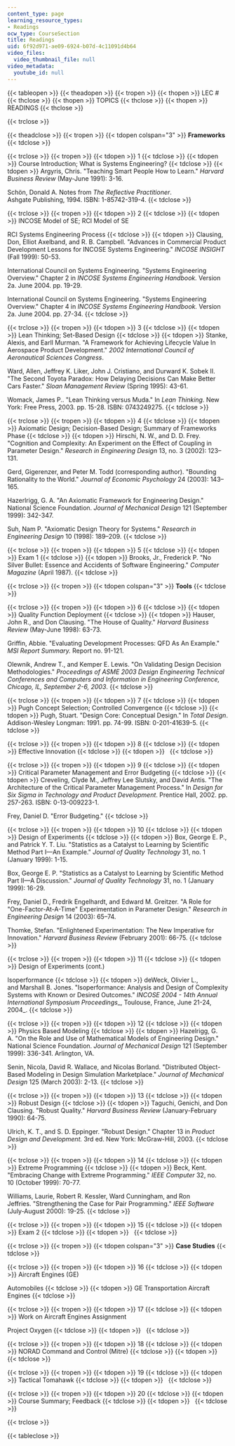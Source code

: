 ```yaml
---
content_type: page
learning_resource_types:
- Readings
ocw_type: CourseSection
title: Readings
uid: 6f92d971-ae09-6924-b07d-4c11091d4b64
video_files:
  video_thumbnail_file: null
video_metadata:
  youtube_id: null
---
```


{{< tableopen >}}
{{< theadopen >}}
{{< tropen >}}
{{< thopen >}}
LEC #
{{< thclose >}}
{{< thopen >}}
TOPICS
{{< thclose >}}
{{< thopen >}}
READINGS
{{< thclose >}}

{{< trclose >}}

{{< theadclose >}}
{{< tropen >}}
{{< tdopen colspan="3" >}}
**Frameworks**
{{< tdclose >}}

{{< trclose >}}
{{< tropen >}}
{{< tdopen >}}
1
{{< tdclose >}}
{{< tdopen >}}
Course Introduction; What is Systems Engineering?
{{< tdclose >}}
{{< tdopen >}}
Argyris, Chris. "Teaching Smart People How to Learn." _Harvard Business Review_ (May-June 1991): 3-16.  
  
Schön, Donald A. Notes from _The Reflective Practitioner_. Ashgate Publishing, 1994. ISBN: 1-85742-319-4.
{{< tdclose >}}

{{< trclose >}}
{{< tropen >}}
{{< tdopen >}}
2
{{< tdclose >}}
{{< tdopen >}}
INCOSE Model of SE; RCI Model of SE  
  
RCI Systems Engineering Process
{{< tdclose >}}
{{< tdopen >}}
Clausing, Don, Elliot Axelband, and R. B. Campbell. "Advances in Commercial Product Development Lessons for INCOSE Systems Engineering." _INCOSE INSIGHT_ (Fall 1999): 50-53.  
  
International Council on Systems Engineering. "Systems Engineering Overview." Chapter 2 in _INCOSE Systems Engineering Handbook._ Version 2a. June 2004. pp. 19-29.  
  
International Council on Systems Engineering. "Systems Engineering Overview." Chapter 4 in _INCOSE Systems Engineering Handbook._ Version 2a. June 2004. pp. 27-34.
{{< tdclose >}}

{{< trclose >}}
{{< tropen >}}
{{< tdopen >}}
3
{{< tdclose >}}
{{< tdopen >}}
Lean Thinking; Set-Based Design
{{< tdclose >}}
{{< tdopen >}}
Stanke, Alexis, and Earll Murman. "A Framework for Achieving Lifecycle Value In Aerospace Product Development." _2002 International Council of Aeronautical Sciences Congress_.  
  
Ward, Allen, Jeffrey K. Liker, John J. Cristiano, and Durward K. Sobek II. "The Second Toyota Paradox: How Delaying Decisions Can Make Better Cars Faster." _Sloan Management Review_ (Spring 1995): 43-61.  
  
Womack, James P.. "Lean Thinking versus Muda." In _Lean Thinking._ New York: Free Press, 2003. pp. 15-28. ISBN: 0743249275.
{{< tdclose >}}

{{< trclose >}}
{{< tropen >}}
{{< tdopen >}}
4
{{< tdclose >}}
{{< tdopen >}}
Axiomatic Design; Decision-Based Design; Summary of Frameworks Phase
{{< tdclose >}}
{{< tdopen >}}
Hirschi, N. W., and D. D. Frey. "Cognition and Complexity: An Experiment on the Effect of Coupling in Parameter Design." _Research in Engineering Design_ 13, no. 3 (2002): 123–131.  
  
Gerd, Gigerenzer, and Peter M. Todd (corresponding author). "Bounding Rationality to the World." _Journal of Economic Psychology_ 24 (2003): 143–165.  
  
Hazerlrigg, G. A. "An Axiomatic Framework for Engineering Design." National Science Foundation. _Journal of Mechanical Design_ 121 (September 1999): 342-347.   
  
Suh, Nam P. "Axiomatic Design Theory for Systems." _Research in Engineering Design_ 10 (1998): 189–209.
{{< tdclose >}}

{{< trclose >}}
{{< tropen >}}
{{< tdopen >}}
5
{{< tdclose >}}
{{< tdopen >}}
Exam 1
{{< tdclose >}}
{{< tdopen >}}
Brooks, Jr., Frederick P. "No Silver Bullet: Essence and Accidents of Software Engineering." _Computer Magazine_ (April 1987).
{{< tdclose >}}

{{< trclose >}}
{{< tropen >}}
{{< tdopen colspan="3" >}}
**Tools**
{{< tdclose >}}

{{< trclose >}}
{{< tropen >}}
{{< tdopen >}}
6
{{< tdclose >}}
{{< tdopen >}}
Quality Function Deployment
{{< tdclose >}}
{{< tdopen >}}
Hauser, John R., and Don Clausing. "The House of Quality." _Harvard Business Review_ (May-June 1998): 63-73.  
  
Griffin, Abbie. "Evaluating Development Processes: QFD As An Example." _MSI Report Summary._ Report no. 91-121.  
  
Olewnik, Andrew T., and Kemper E. Lewis. "On Validating Design Decision Methodologies." _Proceedings of ASME 2003 Design Engineering Technical Conferences and Computers and Information in Engineering Conference, Chicago, IL, September 2-6, 2003_.
{{< tdclose >}}

{{< trclose >}}
{{< tropen >}}
{{< tdopen >}}
7
{{< tdclose >}}
{{< tdopen >}}
Pugh Concept Selection; Controlled Convergence
{{< tdclose >}}
{{< tdopen >}}
Pugh, Stuart. "Design Core: Conceptual Design." In _Total Design_. Addison-Wesley Longman: 1991. pp. 74-99. ISBN: 0-201-41639-5.
{{< tdclose >}}

{{< trclose >}}
{{< tropen >}}
{{< tdopen >}}
8
{{< tdclose >}}
{{< tdopen >}}
Effective Innovation
{{< tdclose >}}
{{< tdopen >}}
 
{{< tdclose >}}

{{< trclose >}}
{{< tropen >}}
{{< tdopen >}}
9
{{< tdclose >}}
{{< tdopen >}}
Critical Parameter Management and Error Budgeting
{{< tdclose >}}
{{< tdopen >}}
Creveling, Clyde M., Jeffrey Lee Slutsky, and David Antis. "The Architecture of the Critical Parameter Management Process." In _Design for Six Sigma in Technology and Product Development_. Prentice Hall, 2002. pp. 257-263. ISBN: 0-13-009223-1.  
  
Frey, Daniel D. "Error Budgeting."
{{< tdclose >}}

{{< trclose >}}
{{< tropen >}}
{{< tdopen >}}
10
{{< tdclose >}}
{{< tdopen >}}
Design of Experiments
{{< tdclose >}}
{{< tdopen >}}
Box, George E. P., and Patrick Y. T. Liu. "Statistics as a Catalyst to Learning by Scientific Method Part I—An Example." _Journal of Quality Technology_ 31, no. 1 (January 1999): 1-15.  
  
Box, George E. P. "Statistics as a Catalyst to Learning by Scientific Method Part II—A Discussion." _Journal of Quality Technology_ 31, no. 1 (January 1999): 16-29.  
  
Frey, Daniel D., Fredrik Engelhardt, and Edward M. Greitzer. "A Role for "One-Factor-At-A-Time" Experimentation in Parameter Design." _Research in Engineering Design_ 14 (2003): 65–74.  
  
Thomke, Stefan. "Enlightened Experimentation: The New Imperative for Innovation." _Harvard Business Review_ (February 2001): 66-75.
{{< tdclose >}}

{{< trclose >}}
{{< tropen >}}
{{< tdopen >}}
11
{{< tdclose >}}
{{< tdopen >}}
Design of Experiments (cont.)  
  
Isoperformance
{{< tdclose >}}
{{< tdopen >}}
deWeck, Olivier L., and Marshall B. Jones. "Isoperformance: Analysis and Design of Complexity Systems with Known or Desired Outcomes." _INCOSE 2004 - 14th Annual International Symposium Proceedings__, Toulouse, France, June 21-24, 2004_.
{{< tdclose >}}

{{< trclose >}}
{{< tropen >}}
{{< tdopen >}}
12
{{< tdclose >}}
{{< tdopen >}}
Physics Based Modeling
{{< tdclose >}}
{{< tdopen >}}
Hazelrigg, G. A. "On the Role and Use of Mathematical Models of Engineering Design." National Science Foundation. _Journal of Mechanical Design_ 121 (September 1999): 336-341. Arlington, VA.  
  
Senin, Nicola, David R. Wallace, and Nicolas Borland. "Distributed Object-Based Modeling in Design Simulation Marketplace." _Journal of Mechanical Design_ 125 (March 2003): 2-13.
{{< tdclose >}}

{{< trclose >}}
{{< tropen >}}
{{< tdopen >}}
13
{{< tdclose >}}
{{< tdopen >}}
Robust Design
{{< tdclose >}}
{{< tdopen >}}
Taguchi, Genichi, and Don Clausing. "Robust Quality." _Harvard Business Review_ (January-February 1990): 64-75.  
  
Ulrich, K. T., and S. D. Eppinger. "Robust Design." Chapter 13 in _Product Design and Development._ 3rd ed. New York: McGraw-Hill, 2003.
{{< tdclose >}}

{{< trclose >}}
{{< tropen >}}
{{< tdopen >}}
14
{{< tdclose >}}
{{< tdopen >}}
Extreme Programming
{{< tdclose >}}
{{< tdopen >}}
Beck, Kent. "Embracing Change with Extreme Programming." _IEEE Computer_ 32, no. 10 (October 1999): 70-77.  
  
Williams, Laurie, Robert R. Kessler, Ward Cunningham, and Ron Jeffries. "Strengthening the Case for Pair Programming." _IEEE Software_ (July-August 2000): 19-25.
{{< tdclose >}}

{{< trclose >}}
{{< tropen >}}
{{< tdopen >}}
15
{{< tdclose >}}
{{< tdopen >}}
Exam 2
{{< tdclose >}}
{{< tdopen >}}
 
{{< tdclose >}}

{{< trclose >}}
{{< tropen >}}
{{< tdopen colspan="3" >}}
**Case Studies**
{{< tdclose >}}

{{< trclose >}}
{{< tropen >}}
{{< tdopen >}}
16
{{< tdclose >}}
{{< tdopen >}}
Aircraft Engines (GE)  
  
Automobiles
{{< tdclose >}}
{{< tdopen >}}
GE Transportation Aircraft Engines
{{< tdclose >}}

{{< trclose >}}
{{< tropen >}}
{{< tdopen >}}
17
{{< tdclose >}}
{{< tdopen >}}
Work on Aircraft Engines Assignment  
  
Project Oxygen
{{< tdclose >}}
{{< tdopen >}}
 
{{< tdclose >}}

{{< trclose >}}
{{< tropen >}}
{{< tdopen >}}
18
{{< tdclose >}}
{{< tdopen >}}
NORAD Command and Control (Mitre)
{{< tdclose >}}
{{< tdopen >}}
 
{{< tdclose >}}

{{< trclose >}}
{{< tropen >}}
{{< tdopen >}}
19
{{< tdclose >}}
{{< tdopen >}}
Tactical Tomahawk
{{< tdclose >}}
{{< tdopen >}}
 
{{< tdclose >}}

{{< trclose >}}
{{< tropen >}}
{{< tdopen >}}
20
{{< tdclose >}}
{{< tdopen >}}
Course Summary; Feedback
{{< tdclose >}}
{{< tdopen >}}
 
{{< tdclose >}}

{{< trclose >}}

{{< tableclose >}}